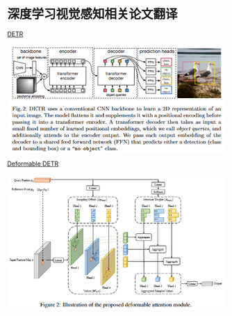 # 深度学习视觉感知相关论文翻译
[DETR](DETR.md) 


![alt text](img\Snipaste_2024-07-05_17-07-00.png)

[Deformable DETR](Deformable-DETR.md)

![alt text](img\Snipaste_2024-07-05_16-55-40.png)